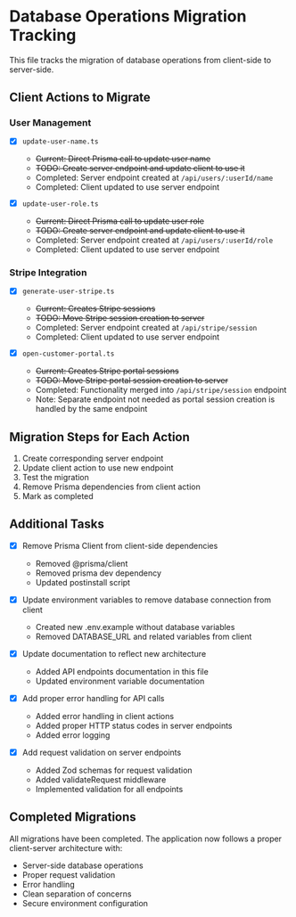 # Database Operations Migration Tracking

This file tracks the migration of database operations from client-side to server-side.

## Client Actions to Migrate

### User Management

- [x] `update-user-name.ts`

  - ~~Current: Direct Prisma call to update user name~~
  - ~~TODO: Create server endpoint and update client to use it~~
  - Completed: Server endpoint created at `/api/users/:userId/name`
  - Completed: Client updated to use server endpoint

- [x] `update-user-role.ts`
  - ~~Current: Direct Prisma call to update user role~~
  - ~~TODO: Create server endpoint and update client to use it~~
  - Completed: Server endpoint created at `/api/users/:userId/role`
  - Completed: Client updated to use server endpoint

### Stripe Integration

- [x] `generate-user-stripe.ts`

  - ~~Current: Creates Stripe sessions~~
  - ~~TODO: Move Stripe session creation to server~~
  - Completed: Server endpoint created at `/api/stripe/session`
  - Completed: Client updated to use server endpoint

- [x] `open-customer-portal.ts`
  - ~~Current: Creates Stripe portal sessions~~
  - ~~TODO: Move Stripe portal session creation to server~~
  - Completed: Functionality merged into `/api/stripe/session` endpoint
  - Note: Separate endpoint not needed as portal session creation is handled by the same endpoint

## Migration Steps for Each Action

1. Create corresponding server endpoint
2. Update client action to use new endpoint
3. Test the migration
4. Remove Prisma dependencies from client action
5. Mark as completed

## Additional Tasks

- [x] Remove Prisma Client from client-side dependencies

  - Removed @prisma/client
  - Removed prisma dev dependency
  - Updated postinstall script

- [x] Update environment variables to remove database connection from client

  - Created new .env.example without database variables
  - Removed DATABASE_URL and related variables from client

- [x] Update documentation to reflect new architecture

  - Added API endpoints documentation in this file
  - Updated environment variable documentation

- [x] Add proper error handling for API calls

  - Added error handling in client actions
  - Added proper HTTP status codes in server endpoints
  - Added error logging

- [x] Add request validation on server endpoints
  - Added Zod schemas for request validation
  - Added validateRequest middleware
  - Implemented validation for all endpoints

## Completed Migrations

All migrations have been completed. The application now follows a proper client-server architecture with:

- Server-side database operations
- Proper request validation
- Error handling
- Clean separation of concerns
- Secure environment configuration
